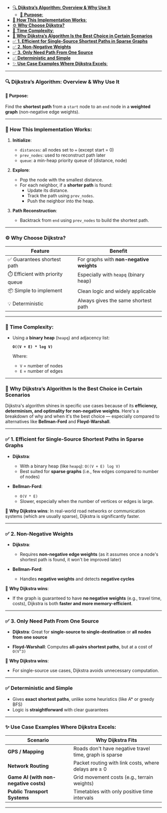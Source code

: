 - [🔍 **Dijkstra’s Algorithm: Overview \& Why Use It**](#-dijkstras-algorithm-overview--why-use-it)
  - [🚦 **Purpose**:](#-purpose)
- [🧠 **How This Implementation Works**:](#-how-this-implementation-works)
- [⚙️ **Why Choose Dijkstra?**](#️-why-choose-dijkstra)
- [🧮 **Time Complexity**:](#-time-complexity)
- [🎯 **Why Dijkstra’s Algorithm Is the Best Choice in Certain Scenarios**](#-why-dijkstras-algorithm-is-the-best-choice-in-certain-scenarios)
- [✅ **1. Efficient for Single-Source Shortest Paths in Sparse Graphs**](#-1-efficient-for-single-source-shortest-paths-in-sparse-graphs)
- [✅ **2. Non-Negative Weights**](#-2-non-negative-weights)
- [✅ **3. Only Need Path From One Source**](#-3-only-need-path-from-one-source)
- [✅ **Deterministic and Simple**](#-deterministic-and-simple)
- [✨ **Use Case Examples Where Dijkstra Excels**:](#-use-case-examples-where-dijkstra-excels)

---

### 🔍 **Dijkstra’s Algorithm: Overview & Why Use It**

#### 🚦 **Purpose**:
Find the **shortest path** from a `start` node to an `end` node in a **weighted graph** (non-negative edge weights).

---

### 🧠 **How This Implementation Works**:

1. **Initialize**:
   - `distances`: all nodes set to `∞` (except start = 0)
   - `prev_nodes`: used to reconstruct path later
   - `queue`: a min-heap priority queue of (distance, node)

2. **Explore**:
   - Pop the node with the smallest distance.
   - For each neighbor, if a **shorter path** is found:
     - Update its distance.
     - Track the path using `prev_nodes`.
     - Push the neighbor into the heap.

3. **Path Reconstruction**:
   - Backtrack from `end` using `prev_nodes` to build the shortest path.

---

### ⚙️ **Why Choose Dijkstra?**

| Feature | Benefit |
|--------|---------|
| ✅ Guarantees shortest path | For graphs with **non-negative weights** |
| ⏱️ Efficient with priority queue | Especially with `heapq` (binary heap) |
| 📦 Simple to implement | Clean logic and widely applicable |
| 💡 Deterministic | Always gives the same shortest path |

---

### 🧮 **Time Complexity**:

- Using a **binary heap** (`heapq`) and adjacency list:
  
  **`O((V + E) * log V)`**
  
  Where:
  - `V` = number of nodes
  - `E` = number of edges

---

### 🎯 **Why Dijkstra’s Algorithm Is the Best Choice in Certain Scenarios**

Dijkstra's algorithm shines in specific use cases because of its **efficiency, determinism, and optimality for non-negative weights**. Here's a breakdown of why and when it's the best choice — especially compared to alternatives like **Bellman-Ford** and **Floyd-Warshall**.

---

### ✅ **1. Efficient for Single-Source Shortest Paths in Sparse Graphs**

- **Dijkstra**:  
  - With a binary heap (like `heapq`): `O((V + E) log V)`
  - Best suited for **sparse graphs** (i.e., few edges compared to number of nodes)

- **Bellman-Ford**:  
  - `O(V * E)`  
  - Slower, especially when the number of vertices or edges is large.

🔸 **Why Dijkstra wins**: In real-world road networks or communication systems (which are usually sparse), Dijkstra is significantly faster.

---

### ✅ **2. Non-Negative Weights**

- **Dijkstra**:  
  - Requires **non-negative edge weights** (as it assumes once a node's shortest path is found, it won't be improved later)

- **Bellman-Ford**:  
  - Handles **negative weights** and detects **negative cycles**

🔸 **Why Dijkstra wins**:  
  - If the graph is guaranteed to have **no negative weights** (e.g., travel time, costs), Dijkstra is both **faster and more memory-efficient**.

---

### ✅ **3. Only Need Path From One Source**

- **Dijkstra**: Great for **single-source to single-destination** or **all nodes from one source**

- **Floyd-Warshall**: Computes **all-pairs shortest paths**, but at a cost of `O(V^3)`

🔸 **Why Dijkstra wins**:  
  - For single-source use cases, Dijkstra avoids unnecessary computation.

---

### ✅ **Deterministic and Simple**

- Gives **exact shortest paths**, unlike some heuristics (like A* or greedy BFS)
- Logic is **straightforward** with clear guarantees

---

### ✨ **Use Case Examples Where Dijkstra Excels**:

| Scenario | Why Dijkstra Fits |
|----------|-------------------|
| **GPS / Mapping** | Roads don't have negative travel time, graph is sparse |
| **Network Routing** | Packet routing with link costs, where delays are ≥ 0 |
| **Game AI (with non-negative costs)** | Grid movement costs (e.g., terrain weights) |
| **Public Transport Systems** | Timetables with only positive time intervals |

---

